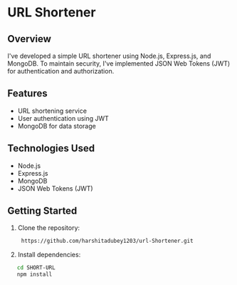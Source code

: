 # URL Shortener

## Overview

I've developed a simple URL shortener using Node.js, Express.js, and MongoDB. To maintain security, I've implemented JSON Web Tokens (JWT) for authentication and authorization.

## Features

- URL shortening service
- User authentication using JWT
- MongoDB for data storage

## Technologies Used

- Node.js
- Express.js
- MongoDB
- JSON Web Tokens (JWT)

## Getting Started

1. Clone the repository:

   ```bash
    https://github.com/harshitadubey1203/url-Shortener.git
2. Install dependencies:
```bash
   cd SHORT-URL
   npm install
